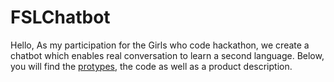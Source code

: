 # FSLChatbot
Hello, 
As my participation for the Girls who code hackathon, we create a chatbot which enables real conversation to learn a second language. 
Below, you will find the [protypes](https://mockittapp.wondershare.com/app/bc8863abeef0123e32c136de0ae321b41ac64500?simulator_type=device&sticky), the code as well as a product description. 





